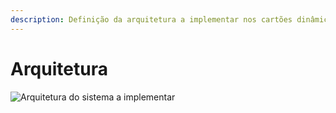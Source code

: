 ```yaml
---
description: Definição da arquitetura a implementar nos cartões dinâmicos
---
```


# Arquitetura

![Arquitetura do sistema a implementar](../.gitbook/assets/arquitetura.png)





